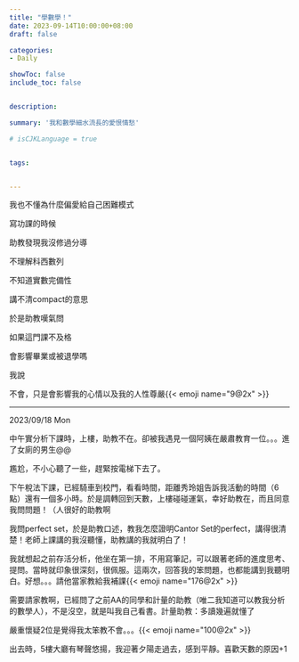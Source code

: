 ```yaml
---
title: "學數學！"
date: 2023-09-14T10:00:00+08:00
draft: false

categories:
- Daily

showToc: false
include_toc: false


description: 

summary: '我和數學細水流長的愛恨情愁'

# isCJKLanguage = true


tags:


---
```



我也不懂為什麼偏愛給自己困難模式


寫功課的時候

助教發現我沒修過分導

不理解科西數列

不知道實數完備性

講不清compact的意思



於是助教嘆氣問

如果這門課不及格

會影響畢業或被退學嗎



我說

不會，只是會影響我的心情以及我的人性尊嚴{{< emoji name="9@2x" >}}


---

2023/09/18 Mon

中午實分析下課時，上樓，助教不在。卻被我遇見一個阿姨在嚴肅教育一位。。。進了女廁的男生@@

尷尬，不小心聽了一些，趕緊按電梯下去了。

下午稅法下課，已經騎車到校門，看看時間，距離秀玲姐告訴我活動的時間（6點）還有一個多小時。於是調轉回到天數，上樓碰碰運氣，幸好助教在，而且同意我問問題！（人很好的助教啊

我問perfect set，於是助教口述，教我怎麼證明Cantor Set的perfect，講得很清楚！老師上課講的我沒聽懂，助教講的我就明白了！

我就想起之前存活分析，他坐在第一排，不用寫筆記，可以跟著老師的進度思考、提問。當時就印象很深刻，很佩服。這兩次，回答我的笨問題，也都能講到我聽明白。好想。。。請他當家教給我補課{{< emoji name="176@2x" >}}

需要請家教啊，已經問了之前AA的同學和計量的助教（唯二我知道可以教我分析的數學人），不是沒空，就是叫我自己看書。計量助教：多讀幾遍就懂了

嚴重懷疑2位是覺得我太笨教不會。。。{{< emoji name="100@2x" >}}

出去時，5樓大廳有琴聲悠揚，我迎著夕陽走過去，感到平靜。喜歡天數的原因+1